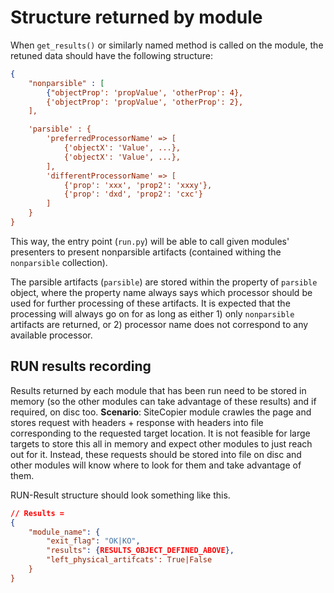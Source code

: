 # Structure returned by module

When `get_results()` or similarly named method is called on the module, the retuned data should have the following structure:

```json
{
    "nonparsible" : [
        {"objectProp': 'propValue', 'otherProp': 4},
        {'objectProp': 'propValue', 'otherProp': 2},
    ],

    'parsible' : {
        'preferredProcessorName' => [
            {'objectX': 'Value', ...},
            {'objectX': 'Value', ...},
        ],
        'differentProcessorName' => [
            {'prop': 'xxx', 'prop2': 'xxxy'},
            {'prop': 'dxd', 'prop2': 'cxc'}
        ]
    }
}
```

This way, the entry point (`run.py`) will be able to call given modules' presenters to present nonparsible artifacts (contained withing the `nonparsible` collection).

The parsible artifacts (`parsible`) are stored within the property of `parsible` object, where the property name always says which processor should be used for further processing of these artifacts. It is expected that the processing will always go on for as long as either 1) only `nonparsible` artifacts are returned, or 2) processor name does not correspond to any available processor.

## RUN results recording

Results returned by each module that has been run need to be stored in memory (so the other modules can take advantage of these results) and if required, on disc too. **Scenario**: SiteCopier module crawles the page and stores request with headers + response with headers into file corresponding to the requested target location. It is not feasible for large targets to store this all in memory and expect other modules to just reach out for it. Instead, these requests should be stored into file on disc and other modules will know where to look for them and take advantage of them.

RUN-Result structure should look something like this.

```json
// Results = 
{ 
    "module_name": {
        "exit_flag": "OK|KO",
        "results": {RESULTS_OBJECT_DEFINED_ABOVE},
        "left_physical_artifcats': True|False
    }
}
```